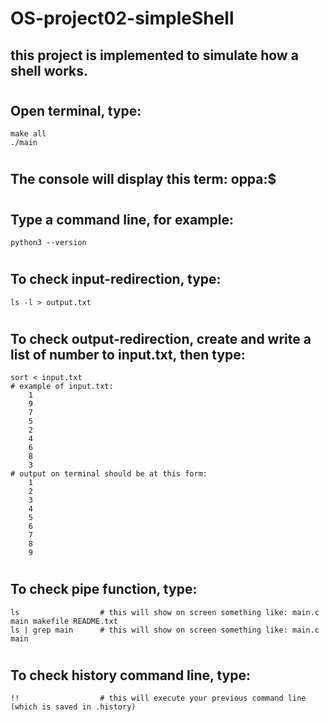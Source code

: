 # OS-project02-simpleShell
## this project is implemented to simulate how a shell works.
#
#
## Open terminal, type:
    make all
    ./main
#
## The console will display this term: oppa:$
#
## Type a command line, for example: 
    python3 --version
#
## To check input-redirection, type:
    ls -l > output.txt
#   
## To check output-redirection, create and write a list of number to input.txt, then type:
    sort < input.txt
    # example of input.txt:
        1
        9
        7
        5
        2
        4
        6
        8
        3
    # output on terminal should be at this form:
        1
        2
        3
        4
        5
        6
        7
        8
        9
#
## To check pipe function, type:
    ls                  # this will show on screen something like: main.c main makefile README.txt
    ls | grep main      # this will show on screen something like: main.c main
#
## To check history command line, type:
    !!                  # this will execute your previous command line (which is saved in .history)
